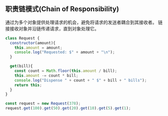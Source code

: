 ## 职责链模式(Chain of Responsibility)
通过为多个对象提供处理请求的机会，避免将请求的发送者耦合到其接收者。 链接接收对象并沿链传递请求，直到对象处理它。 

```js
class Request {
  constructor(amount){
    this.amount = amount;
    console.log("Requested: $" + amount + "\n");
  }

  get(bill){
    const count = Math.floor(this.amount / bill);
    this.amount -= count * bill;
    console.log("Dispense " + count + " $" + bill + " bills");
    return this;
  }
}
```

```js
const request = new Request(378);
request.get(100).get(50).get(20).get(10).get(5).get(1);
```